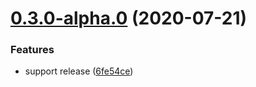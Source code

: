 # [0.3.0-alpha.0](http://repository/compare/v0.2.7...v0.3.0-alpha.0) (2020-07-21)


### Features

* support release ([6fe54ce](http://repository/commits/6fe54ceb510dbfbf21dbca94700f78d0ba5b1b34))
